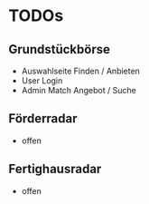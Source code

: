 # TODOs

## Grundstückbörse
- Auswahlseite Finden / Anbieten
- User Login
- Admin Match Angebot / Suche

## Förderradar
- offen

## Fertighausradar
- offen